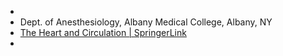 -
- Dept. of Anesthesiology, Albany Medical College, Albany, NY
- [The Heart and Circulation | SpringerLink](https://link.springer.com/book/10.1007/978-1-4471-5277-4?noAccess=true)
-